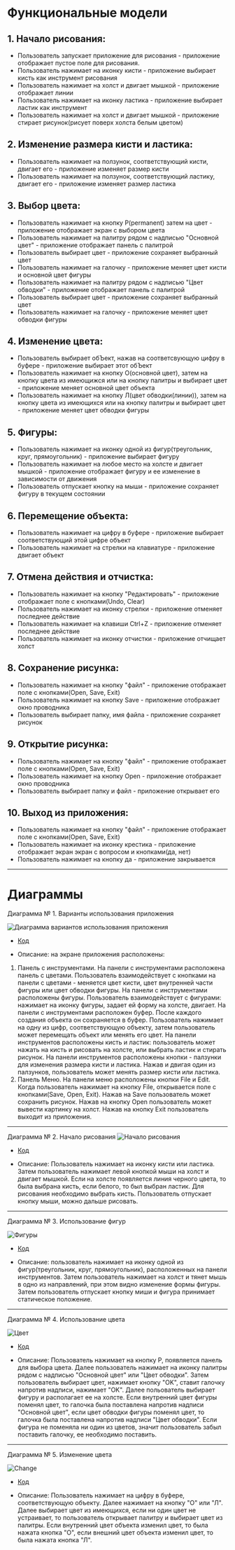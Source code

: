 # Функциональные модели

## 1. Начало рисования:

* Пользователь запускает приложение для рисования - приложение отображает пустое поле для рисования.
* Пользователь нажимает на иконку кисти - приложение выбирает кисть как инструмент рисования
* Пользователь нажимает на холст и двигает мышкой - приложение отображает линии
* Пользователь нажимает на иконку ластика - приложение выбирает ластик как инструмент
* Пользователь нажимает на холст и двигает мышкой - приложение стирает рисунок(рисует поверх холста белым цветом)

## 2. Изменение размера кисти и ластика:

* Пользователь нажимает на ползунок, соответствующий кисти, двигает его - приложение изменяет размер кисти
* Пользователь нажимает на ползунок, соответствующий ластику, двигает его - приложение изменяет размер ластика

## 3. Выбор цвета:

* Пользователь нажимает на кнопку P(permanent) затем на цвет - приложение отображает экран с выбором цвета
* Пользователь нажимает на палитру рядом с надписью "Основной цвет" - приложение отображает панель с палитрой
* Пользователь выбирает цвет - приложение сохраняет выбранный цвет
* Пользователь нажимает на галочку - приложение меняет цвет кисти и основной цвет фигуры
* Пользователь нажимает на палитру рядом с надписью "Цвет обводки" - приложение отображает панель с палитрой
* Пользователь выбирает цвет - приложение сохраняет выбранный цвет
* Пользователь нажимает на галочку - приложение меняет цвет обводки фигуры

## 4. Изменение цвета:

* Пользователь выбирает обЪект, нажав на соответсвующую цифру в буфере - приложение выбирает этот обЪект
* Пользователь нажимает на кнопку О(основной цвет), затем на кнопку цвета из имеющижся или на кнопку палитры и выбирает цвет - приложение меняет основной цвет объекта
* Пользователь нажимает на кнопку Л(цвет обводки(линии)), затем на кнопку цвета из имеющихся или на кнопку палитры и выбирает цвет - приложение меняет цвет обводки фигуры

## 5. Фигуры:

* Пользователь нажимает на иконку одной из фигур(треугольник, круг, прямоугольник) - приложение выбирает фигуру
* Пользователь нажимает на любое место на холсте и двигает мышкой - приложение отображает фигуру и ее изменение в зависимости от движения
* Пользователь отпускает кнопку на мыши - приложение сохраняет фигуру в текущем состоянии

## 6. Перемещение объекта:
* Пользователь нажимает на цифру в буфере - приложение выбирает соответствующий этой цифре объект
* Пользователь нажимает на стрелки на клавиатуре - приложение двигает объект 

## 7. Отмена действия и отчистка:

* Пользователь нажимает на кнопку "Редактировать" - приложение отображает поле с кнопками(Undo, Clear)
* Пользователь нажимает на иконку стрелки - приложение отменяет последнее действие
* Пользователь нажимает на клавиши Ctrl+Z - приложение отменяет последнее действие
* Пользователь нажимает на иконку отчистки - приложение отчищает холст

## 8. Сохранение рисунка:

* Пользователь нажимает на кнопку "файл" - приложение отображает поле с кнопками(Open, Save, Exit)
* Пользователь нажимает на кнопку Save - приложение отображает окно проводника
* Пользователь выбирает папку, имя файла - приложение сохраняет рисунок

## 9. Открытие рисунка:

* Пользователь нажимает на кнопку "файл" - приложение отображает поле с кнопками(Open, Save, Exit)
* Пользователь нажимает на кнопку Open - приложение отображает окно проводника
* Пользователь выбирает папку и файл - приложение открывает его

## 10. Выход из приложения:

* Пользователь нажимает на кнопку "файл" - приложение отображает поле с кнопками(Open, Save, Exit)
* Пользователь нажимает на иконку крестика - приложение отображает экран экран с вопросом и кнопками(да, нет)
* Пользователь нажимает на кнопку да - приложение закрывается

___
# Диаграммы

Диаграмма № 1. Варианты использования приложения

 ![Диаграмма вариантов использования приложения](https://github.com/UnVeh/reposit/blob/master/diagrams/funct.png)
 
 * [Код](https://github.com/UnVeh/reposit/blob/master/diagrams/func.puml)

 * Описание: на экране приложения расположены:
1. Панель с инструментами. На панели с инструментами расположена панель с цветами. Пользователь взаимодействует с кнопками на панели с цветами - меняется цвет кисти, цвет внутренней части фигуры или цвет обводки фигуры. На панели с инструментами расположены фигуры. Пользователь взаимодействует с фигурами: нажимает на иконку фигуры, задает ей форму на холсте, двигает. На панели с инструментами расположен буфер. После каждого создания объекта он сохраняется в буфер. Пользователь нажимает на одну из цифр, соответствующую объекту, затем пользователь может перемещать объект или менять его цвет. На панели инструментов расположены кисть и ластик: пользователь может нажать на кисть и рисовать на холсте, или выбрать ластик и стирать рисунок. На панели инструментов расположены кнопки - палзунки для изменения размера кисти и ластика. Нажав и двигая один из палзунков, пользователь может менять размер кисти или ластика.
2. Панель Меню. На панели меню расположены кнопки File и Edit. Когда пользователь нажимает на кнопку File, открывается поле с кнопками(Save, Open, Exit). Нажав на Save пользователь может сохранить рисунок. Нажав на кнопку Open пользователь может вывести картинку на холст. Нажав на кнопку Exit пользователь выходит из приложения.
___

Диаграмма № 2. Начало рисования 
![Начало рисования](https://github.com/UnVeh/reposit/blob/master/diagrams/activity2.png)
 * [Код](https://github.com/UnVeh/reposit/blob/master/diagrams/activity2.puml)

 * Описание: Пользователь нажимает на иконку кисти или ластика. Затем пользователь нажимает левой кнопкой мыши на холст и двигает мышкой. Если на холсте появляется линия черного цвета, то была выбрана кисть, если белого, то был выбран ластик. Для рисования необходимо выбрать кисть. Пользователь отпускает кнопку мыши, можно дальше рисовать.
 

___

Диаграмма № 3. Использование фигур

  ![Фигуры](https://github.com/UnVeh/reposit/blob/master/diagrams/activity1.png)
 * [Код](https://github.com/UnVeh/reposit/blob/master/diagrams/activity1.puml)

 * Описание: пользователь нажимает на иконку одной из фигур(треугольник, круг, прямоугольник), расположенных на панели инструментов. Затем пользователь нажимает на холст и тянет мышь в одно из направлений, при этом видно изменение формы фигуры. Затем пользователь отпускает кнопку миши и фигура принимает статическое положение.

___

Диаграмма № 4. Использование цвета

![Цвет](https://github.com/UnVeh/reposit/blob/master/diagrams/activity3.png)
 * [Код](https://github.com/UnVeh/reposit/blob/master/diagrams/activity3.puml)

 * Описание: Пользователь нажимает на кнопку P, появляется панель для выбора цвета. Далее пользователь нажимает на иконку палитры рядом с надписью "Основной цвет" или "Цвет обводки". Затем пользователь выбирает цвет, нажимает кнопку "OK", ставит галочку напротив надписи, нажимает "OK". Далее польователь выбирает фигуру и располагает ее на холсте. Если внутренний цвет фигуры поменял цвет, то галочка была поставлена напротив надписи "Основной цвет", если цвет обводки фигуры поменял цвет, то галочка была поставлена напротив надписи "Цвет обводки". Если фигура не поменяла ни один из цветов, значит пользователь забыл поставить галочку, ее необходимо поставить. 

___

Диаграмма № 5. Изменение цвета

![Change](https://github.com/UnVeh/reposit/blob/master/diagrams/activity4.png)
 * [Код](https://github.com/UnVeh/reposit/blob/master/diagrams/activity4.puml)

 * Описание: Пользователь нажимает на цифру в буфере, соответствующую объекту. Далее нажимает на кнопку "О" или "Л". Далее выбирает цвет из имеющихся, если ни один цвет не устраивает, то пользователь открывает палитру и выбирает цвет из палитры. Если внутренний цвет объекта изменил цвет, то была нажата кнопка "О", если внешний цвет объекта изменил цвет, то была нажата кнопка "Л". 
 
    
 
